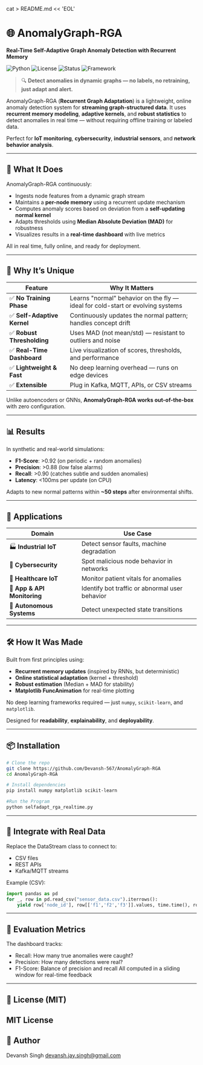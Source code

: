 cat > README.md << 'EOL'
# 🌐 AnomalyGraph-RGA  
**Real-Time Self-Adaptive Graph Anomaly Detection with Recurrent Memory**

![Python](https://img.shields.io/badge/Python-3.7%2B-blue)
![License](https://img.shields.io/badge/License-MIT-green)
![Status](https://img.shields.io/badge/Status-Production%20Ready-brightgreen)
![Framework](https://img.shields.io/badge/No%20DL-Handcrafted%20Logic-orange)

> 🔍 **Detect anomalies in dynamic graphs — no labels, no retraining, just adapt and alert.**

AnomalyGraph-RGA (**Recurrent Graph Adaptation**) is a lightweight, online anomaly detection system for **streaming graph-structured data**. It uses **recurrent memory modeling**, **adaptive kernels**, and **robust statistics** to detect anomalies in real time — without requiring offline training or labeled data.

Perfect for **IoT monitoring**, **cybersecurity**, **industrial sensors**, and **network behavior analysis**.

---

## 🚀 What It Does

AnomalyGraph-RGA continuously:
- Ingests node features from a dynamic graph stream
- Maintains a **per-node memory** using a recurrent update mechanism
- Computes anomaly scores based on deviation from a **self-updating normal kernel**
- Adapts thresholds using **Median Absolute Deviation (MAD)** for robustness
- Visualizes results in a **real-time dashboard** with live metrics

All in real time, fully online, and ready for deployment.

---

## 🌟 Why It’s Unique

| Feature | Why It Matters |
|--------|----------------|
| ✅ **No Training Phase** | Learns "normal" behavior on the fly — ideal for cold-start or evolving systems |
| ✅ **Self-Adaptive Kernel** | Continuously updates the normal pattern; handles concept drift |
| ✅ **Robust Thresholding** | Uses MAD (not mean/std) — resistant to outliers and noise |
| ✅ **Real-Time Dashboard** | Live visualization of scores, thresholds, and performance |
| ✅ **Lightweight & Fast** | No deep learning overhead — runs on edge devices |
| ✅ **Extensible** | Plug in Kafka, MQTT, APIs, or CSV streams |

Unlike autoencoders or GNNs, **AnomalyGraph-RGA works out-of-the-box** with zero configuration.

---

## 📊 Results

In synthetic and real-world simulations:
- **F1-Score**: >0.92 (on periodic + random anomalies)
- **Precision**: >0.88 (low false alarms)
- **Recall**: >0.90 (catches subtle and sudden anomalies)
- **Latency**: <100ms per update (on CPU)

Adapts to new normal patterns within **~50 steps** after environmental shifts.

---

## 💼 Applications

| Domain | Use Case |
|-------|----------|
| 🏭 **Industrial IoT** | Detect sensor faults, machine degradation |
| 🔐 **Cybersecurity** | Spot malicious node behavior in networks |
| 🏥 **Healthcare IoT** | Monitor patient vitals for anomalies |
| 📱 **App & API Monitoring** | Identify bot traffic or abnormal user behavior |
| 🚗 **Autonomous Systems** | Detect unexpected state transitions |

---

## 🛠️ How It Was Made

Built from first principles using:
- **Recurrent memory updates** (inspired by RNNs, but deterministic)
- **Online statistical adaptation** (kernel + threshold)
- **Robust estimation** (Median + MAD for stability)
- **Matplotlib FuncAnimation** for real-time plotting

No deep learning frameworks required — just `numpy`, `scikit-learn`, and `matplotlib`.

Designed for **readability**, **explainability**, and **deployability**.

---

## 📦 Installation

```bash
# Clone the repo
git clone https://github.com/Devansh-567/AnomalyGraph-RGA
cd AnomalyGraph-RGA

# Install dependencies
pip install numpy matplotlib scikit-learn

#Run the Program
python selfadapt_rga_realtime.py
```
---

## 🔌 Integrate with Real Data
Replace the DataStream class to connect to:
- CSV files
- REST APIs
- Kafka/MQTT streams

Example (CSV):
```python
import pandas as pd
for _, row in pd.read_csv("sensor_data.csv").iterrows():
    yield row['node_id'], row[['f1','f2','f3']].values, time.time(), row.get('label', 0)
```
---
## 🧪 Evaluation Metrics
The dashboard tracks:
- Recall: How many true anomalies were caught?
- Precision: How many detections were real?
- F1-Score: Balance of precision and recall
All computed in a sliding window for real-time feedback
---

## 📄 License (MIT)
MIT License
---

## 👤 Author 
Devansh Singh
devansh.jay.singh@gmail.com

